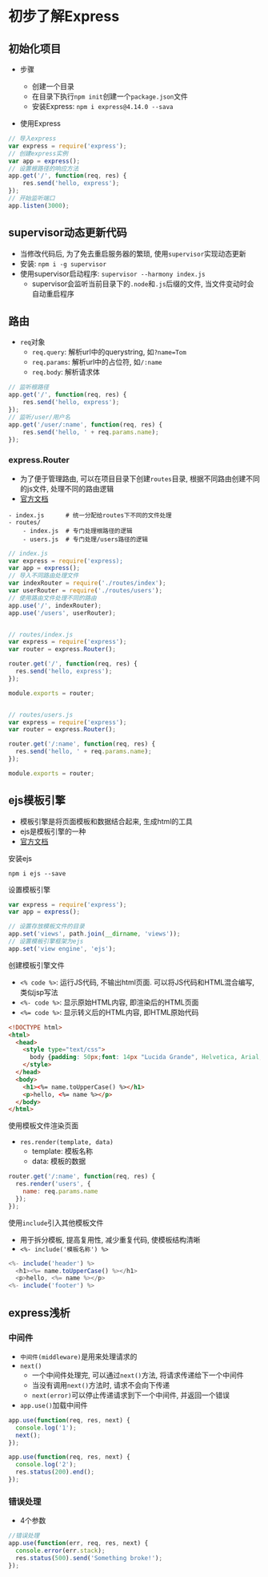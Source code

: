 # 初步了解Express

## 初始化项目

* 步骤
    - 创建一个目录
    - 在目录下执行`npm init`创建一个`package.json`文件
    - 安装Express: `npm i express@4.14.0 --sava`

* 使用Express

```javascript
// 导入express
var express = require('express');
// 创建express实例
var app = express();
// 设置根路径的响应方法
app.get('/', function(req, res) {
    res.send('hello, express');
});
// 开始监听端口
app.listen(3000);
```

## supervisor动态更新代码

* 当修改代码后, 为了免去重启服务器的繁琐, 使用`supervisor`实现动态更新
* 安装: `npm i -g supervisor`
* 使用supervisor启动程序: `supervisor --harmony index.js`
    - supervisor会监听当前目录下的`.node`和`.js`后缀的文件, 当文件变动时会自动重启程序


## 路由

* `req`对象
    - `req.query`: 解析url中的querystring, 如`?name=Tom`
    - `req.params`: 解析url中的占位符, 如`/:name`
    - `req.body`: 解析请求体

```javascript
// 监听根路径
app.get('/', function(req, res) {
    res.send('hello, express');
});
// 监听/user/用户名
app.get('/user/:name', function(req, res) {
    res.send('hello, ' + req.params.name);
});
```

### express.Router

* 为了便于管理路由, 可以在项目目录下创建`routes`目录, 根据不同路由创建不同的js文件, 处理不同的路由逻辑
* [官方文档](http://expressjs.com/en/4x/api.html#router)

```shell
- index.js      # 统一分配给routes下不同的文件处理
- routes/
    - index.js  # 专门处理根路径的逻辑
    - users.js  # 专门处理/users路径的逻辑
```

```javascript
// index.js
var express = require('express);
var app = express();
// 导入不同路由处理文件
var indexRouter = require('./routes/index');
var userRouter = require('./routes/users');
// 使用路由文件处理不同的路由
app.use('/', indexRouter);
app.use('/users', userRouter);


// routes/index.js
var express = require('express');
var router = express.Router();

router.get('/', function(req, res) {
  res.send('hello, express');
});

module.exports = router;


// routes/users.js
var express = require('express');
var router = express.Router();

router.get('/:name', function(req, res) {
  res.send('hello, ' + req.params.name);
});

module.exports = router;
```

## ejs模板引擎

* 模板引擎是将页面模板和数据结合起来, 生成html的工具
* ejs是模板引擎的一种
* [官方文档](https://www.npmjs.com/package/ejs#tags)

安装ejs

```shell
npm i ejs --save
```

设置模板引擎

```javascript
var express = require('express');
var app = express();

// 设置存放模板文件的目录
app.set('views', path.join(__dirname, 'views'));
// 设置模板引擎框架为ejs
app.set('view engine', 'ejs');
```

创建模板引擎文件
* `<% code %>`: 运行JS代码, 不输出html页面. 可以将JS代码和HTML混合编写, 类似jsp写法
* `<%- code %>`: 显示原始HTML内容, 即渲染后的HTML页面
* `<%= code %>`: 显示转义后的HTML内容, 即HTML原始代码

```html
<!DOCTYPE html>
<html>
  <head>
    <style type="text/css">
      body {padding: 50px;font: 14px "Lucida Grande", Helvetica, Arial, sans-serif;}
    </style>
  </head>
  <body>
    <h1><%= name.toUpperCase() %></h1>
    <p>hello, <%= name %></p>
  </body>
</html>
```

使用模板文件渲染页面
* `res.render(template, data)`
    - template: 模板名称
    - data: 模板的数据

```javascript
router.get('/:name', function(req, res) {
  res.render('users', {
    name: req.params.name
  });
});
```

使用`include`引入其他模板文件
* 用于拆分模板, 提高复用性, 减少重复代码, 使模板结构清晰
* `<%- include('模板名称') %>`

```js
<%- include('header') %>
  <h1><%= name.toUpperCase() %></h1>
  <p>hello, <%= name %></p>
<%- include('footer') %>
```


## express浅析

### 中间件

* `中间件(middleware)`是用来处理请求的
* `next()`
    - 一个中间件处理完, 可以通过`next()`方法, 将请求传递给下一个中间件
    - 当没有调用`next()`方法时, 请求不会向下传递
    - `next(error)`可以停止传递请求到下一个中间件, 并返回一个错误
* `app.use()`加载中间件

```javascript
app.use(function(req, res, next) {
  console.log('1');
  next();
});

app.use(function(req, res, next) {
  console.log('2');
  res.status(200).end();
});
```

### 错误处理

* 4个参数

```javascript
//错误处理
app.use(function(err, req, res, next) {
  console.error(err.stack);
  res.status(500).send('Something broke!');
});
```

